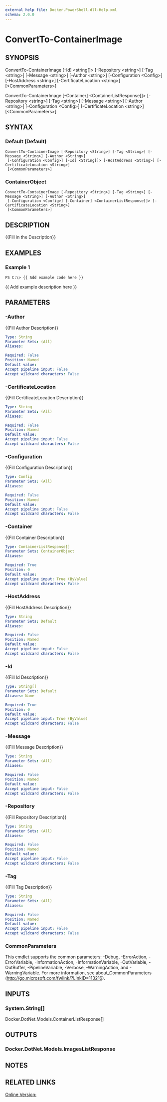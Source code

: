 ```yaml
---
external help file: Docker.PowerShell.dll-Help.xml
schema: 2.0.0
---
```


# ConvertTo-ContainerImage
## SYNOPSIS
ConvertTo-ContainerImage \[-Id\] \<string\[\]\> \[-Repository \<string\>\] \[-Tag \<string\>\] \[-Message \<string\>\] \[-Author \<string\>\] \[-Configuration \<Config\>\] \[-HostAddress \<string\>\] \[-CertificateLocation \<string\>\] \[\<CommonParameters\>\]

ConvertTo-ContainerImage \[-Container\] \<ContainerListResponse\[\]\> \[-Repository \<string\>\] \[-Tag \<string\>\] \[-Message \<string\>\] \[-Author \<string\>\] \[-Configuration \<Config\>\] \[-CertificateLocation \<string\>\] \[\<CommonParameters\>\]
## SYNTAX

### Default (Default)
```
ConvertTo-ContainerImage [-Repository <String>] [-Tag <String>] [-Message <String>] [-Author <String>]
 [-Configuration <Config>] [-Id] <String[]> [-HostAddress <String>] [-CertificateLocation <String>]
 [<CommonParameters>]
```

### ContainerObject
```
ConvertTo-ContainerImage [-Repository <String>] [-Tag <String>] [-Message <String>] [-Author <String>]
 [-Configuration <Config>] [-Container] <ContainerListResponse[]> [-CertificateLocation <String>]
 [<CommonParameters>]
```

## DESCRIPTION
{{Fill in the Description}}
## EXAMPLES

### Example 1
```
PS C:\> {{ Add example code here }}
```

{{ Add example description here }}
## PARAMETERS

### -Author
{{Fill Author Description}}





```yaml
Type: String
Parameter Sets: (All)
Aliases: 

Required: False
Position: Named
Default value: 
Accept pipeline input: False
Accept wildcard characters: False
```

### -CertificateLocation
{{Fill CertificateLocation Description}}





```yaml
Type: String
Parameter Sets: (All)
Aliases: 

Required: False
Position: Named
Default value: 
Accept pipeline input: False
Accept wildcard characters: False
```

### -Configuration
{{Fill Configuration Description}}





```yaml
Type: Config
Parameter Sets: (All)
Aliases: 

Required: False
Position: Named
Default value: 
Accept pipeline input: False
Accept wildcard characters: False
```

### -Container
{{Fill Container Description}}





```yaml
Type: ContainerListResponse[]
Parameter Sets: ContainerObject
Aliases: 

Required: True
Position: 0
Default value: 
Accept pipeline input: True (ByValue)
Accept wildcard characters: False
```

### -HostAddress
{{Fill HostAddress Description}}





```yaml
Type: String
Parameter Sets: Default
Aliases: 

Required: False
Position: Named
Default value: 
Accept pipeline input: False
Accept wildcard characters: False
```

### -Id
{{Fill Id Description}}





```yaml
Type: String[]
Parameter Sets: Default
Aliases: Name

Required: True
Position: 0
Default value: 
Accept pipeline input: True (ByValue)
Accept wildcard characters: False
```

### -Message
{{Fill Message Description}}





```yaml
Type: String
Parameter Sets: (All)
Aliases: 

Required: False
Position: Named
Default value: 
Accept pipeline input: False
Accept wildcard characters: False
```

### -Repository
{{Fill Repository Description}}





```yaml
Type: String
Parameter Sets: (All)
Aliases: 

Required: False
Position: Named
Default value: 
Accept pipeline input: False
Accept wildcard characters: False
```

### -Tag
{{Fill Tag Description}}





```yaml
Type: String
Parameter Sets: (All)
Aliases: 

Required: False
Position: Named
Default value: 
Accept pipeline input: False
Accept wildcard characters: False
```

### CommonParameters
This cmdlet supports the common parameters: -Debug, -ErrorAction, -ErrorVariable, -InformationAction, -InformationVariable, -OutVariable, -OutBuffer, -PipelineVariable, -Verbose, -WarningAction, and -WarningVariable. For more information, see about_CommonParameters (http://go.microsoft.com/fwlink/?LinkID=113216).
## INPUTS

### System.String[]
Docker.DotNet.Models.ContainerListResponse[]
## OUTPUTS

### Docker.DotNet.Models.ImagesListResponse

## NOTES

## RELATED LINKS

[Online Version:]()






